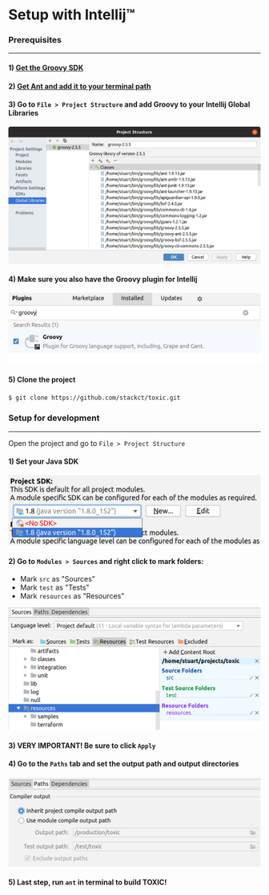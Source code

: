 # Setup with Intellij™

### Prerequisites

---

#### 1) [Get the Groovy SDK](http://groovy-lang.org/)

#### 2) [Get Ant and add it to your terminal path](https://ant.apache.org/)

#### 3) Go to `File > Project Structure` and add Groovy to your Intellij Global Libraries

![asdf](readmeimages/libraries.png)

#### 4) Make sure you also have the Groovy plugin for Intellij

![prerec_4](readmeimages/plugins.png)

#### 5) Clone the project

`$ git clone https://github.com/stackct/toxic.git`

### Setup for development

---

Open the project and go to `File > Project Structure`

#### 1) Set your Java SDK

![project_sdk](readmeimages/sdk.png)

#### 2) Go to `Modules > Sources` and right click to mark folders:

- Mark `src` as "Sources"
- Mark `test` as "Tests"
- Mark `resources` as "Resources"

![sources](readmeimages/set_sources.png)

#### 3) VERY IMPORTANT! Be sure to click `Apply`

#### 4) Go to the `Paths` tab and set the output path and output directories

![output_paths](readmeimages/paths.png)


#### 5) Last step, run `ant` in terminal to build TOXIC!